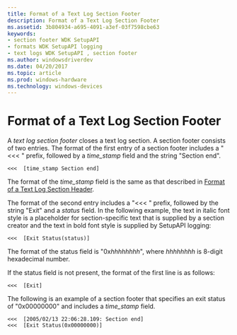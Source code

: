 ```yaml
---
title: Format of a Text Log Section Footer
description: Format of a Text Log Section Footer
ms.assetid: 3b804934-a695-4091-a3ef-03f7598cbe63
keywords:
- section footer WDK SetupAPI
- formats WDK SetupAPI logging
- text logs WDK SetupAPI , section footer
ms.author: windowsdriverdev
ms.date: 04/20/2017
ms.topic: article
ms.prod: windows-hardware
ms.technology: windows-devices
---
```


# Format of a Text Log Section Footer


A *text log section footer* closes a text log section. A section footer consists of two entries. The format of the first entry of a section footer includes a "&lt;&lt;&lt; " prefix, followed by a *time_stamp* field and the string "Section end".

```
<<<  [time_stamp Section end]
```

The format of the *time_stamp* field is the same as that described in [Format of a Text Log Section Header](format-of-a-text-log-section-header.md).

The format of the second entry includes a "&lt;&lt;&lt; " prefix, followed by the string "Exit" and a *status* field. In the following example, the text in italic font style is a placeholder for section-specific text that is supplied by a section creator and the text in bold font style is supplied by SetupAPI logging:

```
<<<  [Exit Status(status)]
```

The format of the status field is "0x*hhhhhhhh*", where *hhhhhhhh* is 8-digit hexadecimal number.

If the status field is not present, the format of the first line is as follows:

```
<<<  [Exit]
```

The following is an example of a section footer that specifies an exit status of "0x00000000" and includes a *time_stamp* field.

```
<<<  [2005/02/13 22:06:28.109: Section end]
<<<  [Exit Status(0x00000000)]
```

 

 





